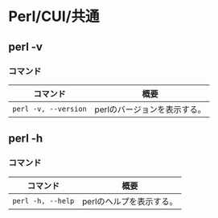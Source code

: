 # Perl/CUI/共通

## perl -v

### コマンド

| コマンド             | 概要                         |
| -------------------- | ---------------------------- |
| `perl -v, --version` | perlのバージョンを表示する。 |

## perl -h

### コマンド

| コマンド          | 概要                     |
| ----------------- | ------------------------ |
| `perl -h, --help` | perlのヘルプを表示する。 |

